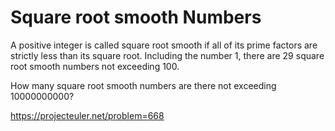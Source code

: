 # Square root smooth Numbers

A positive integer is called square root smooth if all of its prime factors are strictly less than its square root.
Including the number 1, there are 29 square root smooth numbers not exceeding 100.

How many square root smooth numbers are there not exceeding 10000000000?

https://projecteuler.net/problem=668
